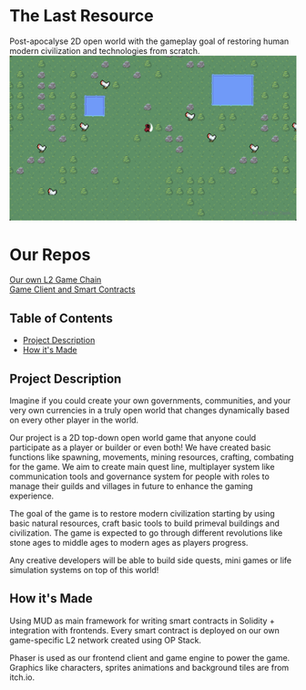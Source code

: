 # The Last Resource
Post-apocalyse 2D open world with the gameplay goal of restoring human modern civilization and technologies from scratch.  
![game](/image/game.png)


# Our Repos
[Our own L2 Game Chain](https://github.com/The-Last-Resource/opStack)  
[Game Client and Smart Contracts](https://github.com/The-Last-Resource/The-Last-Resource-MUD)

## Table of Contents
* [Project Description](#Project-Description)
* [How it's Made](#"How-it's-Made")

## Project Description
Imagine if you could create your own governments, communities, and your very own currencies in a truly open world that changes dynamically based on every other player in the world.

Our project is a 2D top-down open world game that anyone could participate as a player or builder or even both! We have created basic functions like spawning, movements, mining resources, crafting, combating for the game. We aim to create main quest line, multiplayer system like communication tools and governance system for people with roles to manage their guilds and villages in future to enhance the gaming experience.

The goal of the game is to restore modern civilization starting by using basic natural resources, craft basic tools to build primeval buildings and civilization. The game is expected to go through different revolutions like stone ages to middle ages to modern ages as players progress.

Any creative developers will be able to build side quests, mini games or life simulation systems on top of this world!

## How it's Made
Using MUD as main framework for writing smart contracts in Solidity + integration with frontends. Every smart contract is deployed on our own game-specific L2 network created using OP Stack.

Phaser is used as our frontend client and game engine to power the game. Graphics like characters, sprites animations and background tiles are from itch.io.
